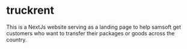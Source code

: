 # truckrent
This is a NextJs website serving as a landing page to help samsoft get customers who want to transfer their packages or goods across the country.
